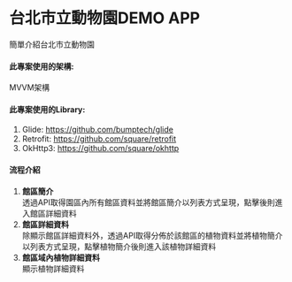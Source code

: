 # 台北市立動物園DEMO APP
簡單介紹台北市立動物園

#### 此專案使用的架構:
MVVM架構

#### 此專案使用的Library:
1. Glide: https://github.com/bumptech/glide
2. Retrofit: https://github.com/square/retrofit
3. OkHttp3: https://github.com/square/okhttp

#### 流程介紹
1. **館區簡介** <br/>
透過API取得園區內所有館區資料並將館區簡介以列表方式呈現，點擊後則進入館區詳細資料
2. **館區詳細資料** <br/>
除顯示館區詳細資料外，透過API取得分佈於該館區的植物資料並將植物簡介以列表方式呈現，點擊植物簡介後則進入該植物詳細資料
3. **館區域內植物詳細資料** <br/>
顯示植物詳細資料